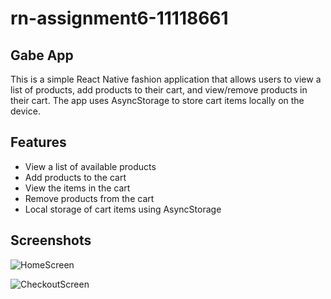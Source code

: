# rn-assignment6-11118661

## Gabe App



This is a simple React Native fashion application that allows users to view a list of products, add products to their cart, and view/remove products in their cart. The app uses AsyncStorage to store cart items locally on the device.

## Features

- View a list of available products
- Add products to the cart
- View the items in the cart
- Remove products from the cart
- Local storage of cart items using AsyncStorage

## Screenshots

![HomeScreen](MyApp/images/SimulatorScreenshot2.png)

![CheckoutScreen](MyApp/images/SimulatorScreenshot1.png)
